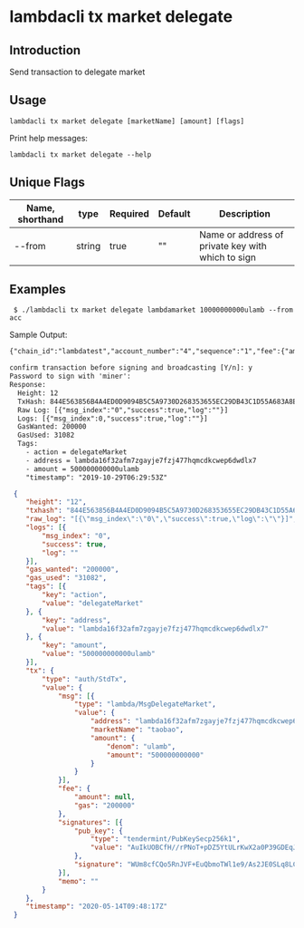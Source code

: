 # lambdacli tx market delegate

## Introduction

Send transaction to delegate market

## Usage

```
lambdacli tx market delegate [marketName] [amount] [flags]
```

Print help messages:
```
lambdacli tx market delegate --help
```

## Unique Flags

| Name, shorthand              | type   | Required | Default  | Description                                                         |
| ---------------------------- | -----  | -------- | -------- | ------------------------------------------------------------------- | 
| --from                       | string | true     | ""       |  Name or address of private key with which to sign |

## Examples

```
 $ ./lambdacli tx market delegate lambdamarket 10000000000ulamb --from acc  
```

Sample Output:
```txt
{"chain_id":"lambdatest","account_number":"4","sequence":"1","fee":{"amount":null,"gas":"200000"},"msgs":[{"type":"lambda/MsgDelegateMarket","value":{"address":"lambda16f32afm7zgayje7fzj477hqmcdkcwep6dwdlx7","marketName":"taobao","amount":{"denom":"ulamb","amount":"5000000000"}}}],"memo":""}

confirm transaction before signing and broadcasting [Y/n]: y
Password to sign with 'miner':
Response:
  Height: 12
  TxHash: 844E563856B4A4ED0D9094B5C5A9730D268353655EC29DB43C1D55A683A8E203
  Raw Log: [{"msg_index":"0","success":true,"log":""}]
  Logs: [{"msg_index":0,"success":true,"log":""}]
  GasWanted: 200000
  GasUsed: 31082
  Tags: 
    - action = delegateMarket
    - address = lambda16f32afm7zgayje7fzj477hqmcdkcwep6dwdlx7
    - amount = 500000000000ulamb
    "timestamp": "2019-10-29T06:29:53Z"
```

```json
 {
 	"height": "12",
 	"txhash": "844E563856B4A4ED0D9094B5C5A9730D268353655EC29DB43C1D55A683A8E203",
 	"raw_log": "[{\"msg_index\":\"0\",\"success\":true,\"log\":\"\"}]",
 	"logs": [{
 		"msg_index": "0",
 		"success": true,
 		"log": ""
 	}],
 	"gas_wanted": "200000",
 	"gas_used": "31082",
 	"tags": [{
 		"key": "action",
 		"value": "delegateMarket"
 	}, {
 		"key": "address",
 		"value": "lambda16f32afm7zgayje7fzj477hqmcdkcwep6dwdlx7"
 	}, {
 		"key": "amount",
 		"value": "500000000000ulamb"
 	}],
 	"tx": {
 		"type": "auth/StdTx",
 		"value": {
 			"msg": [{
 				"type": "lambda/MsgDelegateMarket",
 				"value": {
 					"address": "lambda16f32afm7zgayje7fzj477hqmcdkcwep6dwdlx7",
 					"marketName": "taobao",
 					"amount": {
 						"denom": "ulamb",
 						"amount": "500000000000"
 					}
 				}
 			}],
 			"fee": {
 				"amount": null,
 				"gas": "200000"
 			},
 			"signatures": [{
 				"pub_key": {
 					"type": "tendermint/PubKeySecp256k1",
 					"value": "AuIkUOBCfH//rPNoT+pDZ5YtULrKwX2a0P39GDEqJzkC"
 				},
 				"signature": "WUm8cfCQo5RnJVF+EuQbmoTWl1e9/As2JE0SLq8LCEc90+2qVlZ66y7Kkul3pWggCZLgJhHlAPcyVbRLC0PFiQ=="
 			}],
 			"memo": ""
 		}
 	},
 	"timestamp": "2020-05-14T09:48:17Z"
 }
```
